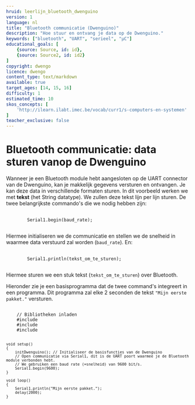 ```yaml
---
hruid: leerlijn_bluetooth_dwenguino
version: 1
language: nl
title: "Bluetooth communicatie (Dwenguino)"
description: "Hoe stuur en ontvang je data op de Dwenguino."
keywords: ["bluetooth", "UART", "serieel", "µC"]
educational_goals: [
    {source: Source, id: id}, 
    {source: Source2, id: id2}
]
copyright: dwengo
licence: dwengo
content_type: text/markdown
available: true
target_ages: [14, 15, 16]
difficulty: 1
estimated_time: 10
skos_concepts: [
    'http://ilearn.ilabt.imec.be/vocab/curr1/s-computers-en-systemen'
]
teacher_exclusive: false
---
```


# Bluetooth communicatie: data sturen vanop de Dwenguino

Wanneer je een Bluetooth module hebt aangesloten op de UART connector van de Dwenguino, kan je makkelijk gegevens versturen en ontvangen. Je kan deze data in verschillende formaten sturen. In dit voorbeeld werken we met **tekst** (het String datatype). We zullen deze tekst lijn per lijn sturen. De twee belangrijkste commando's die we nodig hebben zijn:

<pre>
    <code class="language-cpp">
        Serial1.begin(baud_rate);
    </code>
</pre> 

Hiermee initialiseren we de communicatie en stellen we de snelheid in waarmee data verstuurd zal worden (<code class="language-cpp">baud_rate</code>). 
En:

<pre>
    <code class="language-cpp">
        Serial1.println(tekst_om_te_sturen);
    </code>
</pre> 

Hiermee sturen we een stuk tekst (<code class="language-cpp">tekst_om_te_sturen</code>) over Bluetooth.

Hieronder zie je een basisprogramma dat de twee command's integreert in een programma. Dit programma zal elke 2 seconden de tekst <code class="language-cpp">"Mijn eerste pakket."</code> versturen.

<div class="dwengo-content dwengo-code-simulator">
    <pre>
<code class="language-cpp" data-filename="sturen_bluetooth_eenvoudig.cpp">
    // Bibliotheken inladen
    #include <LiquidCrystal.h>
    #include <Wire.h>
    #include <Dwenguino.h>

    void setup()
    {
        initDwenguino(); // Initialiseer de basisfuncties van de Dwenguino
        // Open communicatie via Serial1, dit is de UART poort waarmee je de Bluetooth module verbonden hebt.
        // We gebruiken een baud rate (=snelheid) van 9600 bit/s.
        Serial1.begin(9600);
    }

    void loop()
    {
        Serial1.println("Mijn eerste pakket.");
        delay(2000);
    }
</code>
    </pre>
</div>